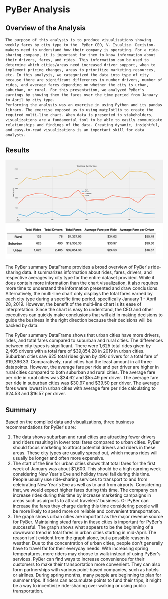 # PyBer Analysis

## Overview of the Analysis
	The purpose of this analysis is to produce visualizations showing weekly fares by city type to the  PyBer CEO, V. Isualize. Decision-makers need to understand how their company is operating. For a ride-sharing company, it is important for them to know information about their drivers, fares, and rides. This information can be used to determine which cities/areas need increased driver support, when to implement pricing changes, areas to prioritize marketing resources, etc. In this analysis, we categorized the data into type of city because there are significant differences in number drivers, number of rides, and average fares depending on whether the city is urban, suburban, or rural. For this presentation, we analyzed PyBer's earnings by showing them the fares over the time period from January to April by city type. 
	Performing the analysis was an exercise in using Python and its pandas library. The exercise exposed us to using matplotlib to create the required multi-line chart. When data is presented to stakeholders, visualizations are a fundamental tool to be able to easily communicate relationships and findings of the data. Creating dynamic, insightful, and easy-to-read visualizations is an important skill for data analysts. 

## Results
<img src="analysis/PyBer_fare_summary.png">

<img src="analysis/PyBer_summary_df.png">

The PyBer summary DataFrame provides a broad overview of PyBer's ride-sharing data. It summarizes information about rides, fares, drivers, and respective averages by city type for the entire dataset provided. While it does contain more information than the chart visualization, it also requires more time to understand the information presented and draw conclusions. Alternatively, the multi-line chart only displays the total fares earned by each city type during a specific time period, specifically January 1 - April 28, 2019. However, the benefit of the multi-line chart is its ease of interpretation. Since the chart is easy to understand, the CEO and other executives can quickly make conclusions that will aid in making decisions to guide the business in the right direction because their decisions will be backed by data. 

The PyBer summary DataFrame shows that urban cities have more drivers, rides, and total fares compared to suburban and rural cities. The differences between city types is significant. There were 1,625 total rides given by 2,405 drivers with a total fare of $39,854.28 in 2019 in urban cities. Suburban cities saw 625 total rides given by 490 drivers for a total fare of $19,366.33. Comparatively, rural cities had the least amount in all three datapoints. However, the average fare per ride and per driver are higher in rural cities compared to both suburban and rural cities. The average fare per ride in rural cities was $34.62 and $55.49 per driver. The average fare per ride in suburban cities was $30.97 and $39.50 per driver. The average fares were lowest in urban cities with average fare per ride calculating to $24.53 and $16.57 per driver. 

## Summary
Based on the compiled data and visualizations, three business recommendations for PyBer's are:
1. The data shows suburban and rural cities are attracting fewer drivers and riders resulting in lower total fares compared to urban cities. PyBer should focus marketing to attract potential drivers and riders in these areas. These city types are usually spread out, which means rides will usually be longer and often more expensive.
2. The start of the line for urban cities shows that total fares for the first week of January was about $1,600. This should be a high earning week considering New Year's Eve and holiday travel fall during this time. People usually use ride-sharing services to transport to and from celebrating New Year's Eve as well as to and from airports. Considering that, we would expect higher fares during this time. The company can increase rides during this time by increase marketing campaigns in areas such as airports to attract travelers' business. Or PyBer can increase the fares they charge during this time considering people will be more likely to spend more on reliable and convenient transportation.
3. The graph shows urban cities are important as the major revenue source for PyBer. Maintaining stead fares in these cities is important for PyBer's successful. The graph shows what appears to be the beginning of a downward trend in total fares in urban cities starting in mid-April. The reason isn't evident from the graph alone, but a possible reason is weather. Due to the concentration of urban cities, people don't generally have to travel far for their everyday needs. With increasing spring temperatures, more riders may choose to walk instead of using PyBer's services. PyBer can find ways to increase convenience for their customers to make their transportation more convenient. They can also form partnerships with various point-based companies, such as hotels or airlines. During spring months, many people are beginning to plan for summer trips. If riders can accumulate points to fund their trips, it might be a way to incentivize ride-sharing over walking or using public transportation. 



